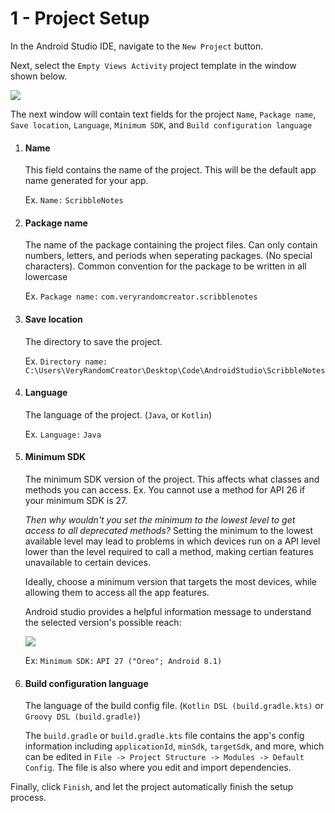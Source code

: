 # 1 - Project Setup

In the Android Studio IDE, navigate to the `New Project` button.

Next, select the `Empty Views Activity` project template in the window shown below.

<img src="https://github.com/VeryRandomCreator/Computer-Science-Club-2023-2024/blob/main/images/1-Project_Template.PNG">

The next window will contain text fields for the project `Name`, `Package name`, `Save location`, `Language`, `Minimum SDK`, and `Build configuration language`

1. <h4>Name</h4>  

   This field contains the name of the project. This will be the default app name generated for your app.
   
   Ex. `Name:` `ScribbleNotes`
   
3. <h4>Package name</h4>

   The name of the package containing the project files. Can only contain numbers, letters, and periods when seperating packages. (No special characters). Common convention for the package to be written in all lowercase
   
   Ex. `Package name:` `com.veryrandomcreator.scribblenotes`
   
5. <h4>Save location</h4>
   The directory to save the project.

   Ex. `Directory name:` `C:\Users\VeryRandomCreator\Desktop\Code\AndroidStudio\ScribbleNotes
   `
7. <h4>Language</h4>

   The language of the project. (`Java`, or `Kotlin`)

   Ex. `Language:` `Java`
   
9.  <h4>Minimum SDK</h4>

    The minimum SDK version of the project. This affects what classes and methods you can access. Ex. You cannot use a method for API 26 if your minimum SDK is 27.

    *Then why wouldn't you set the minimum to the lowest level to get access to all deprecated methods?* Setting the minimum to the lowest available level may lead to problems in which devices run on a API level lower than the level required to call a method, making certian features unavailable to certain devices.

    Ideally, choose a minimum version that targets the most devices, while allowing them to access all the app features.

    Android studio provides a helpful information message to understand the selected version's possible reach:

    <img src="https://github.com/VeryRandomCreator/Computer-Science-Club-2023-2024/blob/main/images/1-MinimumSDKDialog.PNG">

    Ex: `Minimum SDK:` `API 27 ("Oreo"; Android 8.1)`

11. <h4>Build configuration language</h4>

    The language of the build config file. (`Kotlin DSL (build.gradle.kts)` or `Groovy DSL (build.gradle)`)

    The `build.gradle` or `build.gradle.kts` file contains the app's config information including `applicationId`, `minSdk`, `targetSdk`, and more, which can be edited in `File -> Project Structure -> Modules -> Default Config`. The file is also where you edit and import dependencies.

Finally, click `Finish`, and let the project automatically finish the setup process.
